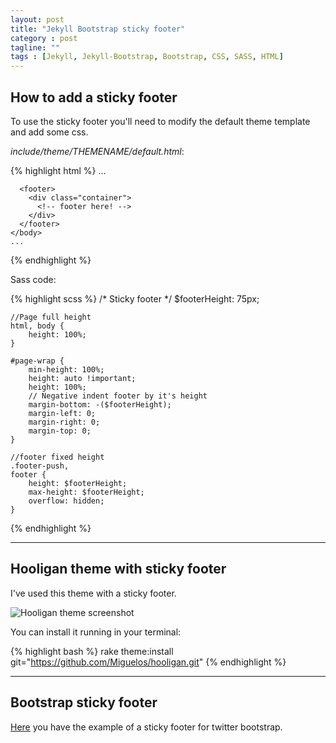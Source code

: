 ```yaml
---
layout: post
title: "Jekyll Bootstrap sticky footer"
category : post
tagline: ""
tags : [Jekyll, Jekyll-Bootstrap, Bootstrap, CSS, SASS, HTML]
---
```


## How to add a sticky footer

To use the sticky footer you'll need to modify the default theme template and add some css.

_include/theme/THEMENAME/default.html_:

{% highlight html %}
    ...
    <body>
      <div class="wrap">
        <!-- navbar and content here! -->
        <div class="footer-push"></div>
      </div>
      
      <footer>
        <div class="container">
          <!-- footer here! -->
        </div>
      </footer>
    </body>
    ...
{% endhighlight %}

Sass code:

{% highlight scss %}
    /* Sticky footer */
    $footerHeight: 75px;

    //Page full height
    html, body {
        height: 100%;
    }
    
    #page-wrap {
        min-height: 100%;
        height: auto !important;
        height: 100%;
        // Negative indent footer by it's height
        margin-bottom: -($footerHeight);
        margin-left: 0;
        margin-right: 0;
        margin-top: 0;
    }
    
    //footer fixed height
    .footer-push,
    footer {
        height: $footerHeight;
        max-height: $footerHeight;
        overflow: hidden;
    }
{% endhighlight %}

---

## Hooligan theme with sticky footer

I've used this theme with a sticky footer. 

![Hooligan theme screenshot][1]

You can install it running in your terminal:

{% highlight bash %}
    rake theme:install git="https://github.com/Miguelos/hooligan.git"
{% endhighlight %}

---

## Bootstrap sticky footer

[Here](http://getbootstrap.com/examples/sticky-footer-navbar/) you have the example of a sticky footer for twitter bootstrap.


  [1]: http://i.stack.imgur.com/tTWbk.png
